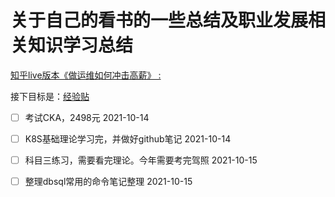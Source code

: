 # 关于自己的看书的一些总结及职业发展相关知识学习总结
[知乎live版本《做运维如何冲击高薪》 :](https://github.com/nicoleShuaihui/career-planning/issues/1#issue-462368479)

接下目标是：[经验贴](https://www.jianshu.com/p/135c1d618a79)
- [ ] 考试CKA，2498元 2021-10-14
- [ ] K8S基础理论学习完，并做好github笔记 2021-10-14
- [ ] 科目三练习，需要看完理论。今年需要考完驾照 2021-10-15
- [ ] 整理dbsql常用的命令笔记整理 2021-10-15

